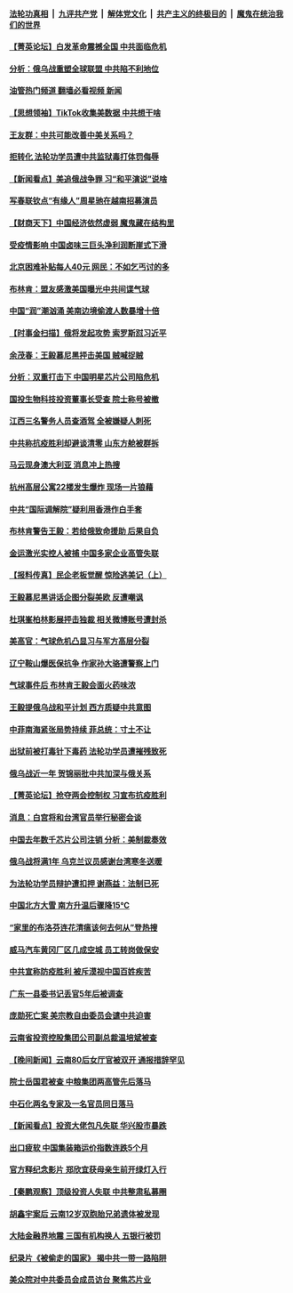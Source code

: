 ####  [法轮功真相](../../../../basic/blob/master/README.md?t=02201212) &nbsp;|&nbsp; [九评共产党](../../../../9ping.md/blob/master/README.md?t=02201212) &nbsp;|&nbsp; [解体党文化](../../../../jtdwh.md/blob/master/README.md?t=02201212)  &nbsp;|&nbsp; [共产主义的终极目的](../../../../gczydzjmd.md/blob/master/README.md?t=02201212) &nbsp;|&nbsp; [魔鬼在统治我们的世界](../../../../mgztzwmdsj.md/blob/master/README.md?t=02201212) 

#### [【菁英论坛】白发革命震撼全国 中共面临危机](../pages/nsc413/n13933656.md?t=02201212) 

#### [分析：俄乌战重塑全球联盟 中共陷不利地位](../pages/nsc413/n13933636.md?t=02201212) 

#### [油管热门频道 翻墙必看视频 新闻](http://129.146.143.75:81/youtube.html?02201212)

#### [【思想领袖】TikTok收集美数据 中共想干啥](../pages/nsc413/n13908601.md?t=02201212) 

#### [王友群：中共可能改善中美关系吗？](../pages/nsc413/n13933678.md?t=02201212) 

#### [拒转化 法轮功学员遭中共监狱毒打体罚侮辱](../pages/nsc413/n13928989.md?t=02201212) 

#### [【新闻看点】美追俄战争罪 习“和平演说”说啥](../pages/nsc413/n13933046.md?t=02201212) 

#### [写春联钦点“有缘人”周星驰在越南招募演员](../pages/nsc413/n13933589.md?t=02201212) 

#### [【财商天下】中国经济依然虚弱 魔鬼藏在结构里](../pages/nsc413/n13933670.md?t=02201212) 

#### [受疫情影响 中国卤味三巨头净利润断崖式下滑](../pages/nsc413/n13933633.md?t=02201212) 

#### [北京困难补贴每人40元 网民：不如乞丐讨的多](../pages/nsc413/n13933587.md?t=02201212) 

#### [布林肯：盟友感激美国曝光中共间谍气球](../pages/nsc413/n13933535.md?t=02201212) 

#### [中国“润”潮汹涌 美南边境偷渡人数暴增十倍](../pages/nsc413/n13933536.md?t=02201212) 

#### [【时事金扫描】俄将发起攻势 索罗斯怼习近平](../pages/nsc413/n13932824.md?t=02201212) 

#### [余茂春：王毅慕尼黑抨击美国 贼喊捉贼](../pages/nsc413/n13933469.md?t=02201212) 

#### [分析：双重打击下 中国明星芯片公司陷危机](../pages/nsc413/n13929277.md?t=02201212) 

#### [国投生物科技投资董事长受查 院士称号被撤](../pages/nsc413/n13933375.md?t=02201212) 

#### [江西三名警务人员查酒驾 全被嫌疑人刺死](../pages/nsc413/n13933226.md?t=02201212) 

#### [中共称抗疫胜利却避谈清零 山东方舱被群拆](../pages/nsc413/n13933051.md?t=02201212) 

#### [马云现身澳大利亚 消息冲上热搜](../pages/nsc413/n13933167.md?t=02201212) 

#### [杭州高层公寓22楼发生爆炸 现场一片狼藉](../pages/nsc413/n13933284.md?t=02201212) 


#### [中共“国际调解院”疑利用香港作白手套](../pages/nsc413/n13933224.md?t=02201212) 

#### [布林肯警告王毅：若给俄致命援助 后果自负](../pages/nsc413/n13933006.md?t=02201212) 

#### [金运激光实控人被捕 中国多家企业高管失联](../pages/nsc413/n13932935.md?t=02201212) 

#### [【报料传真】民企老板觉醒 惊险逃美记（上）](../pages/nsc413/n13933035.md?t=02201212) 

#### [王毅慕尼黑讲话企图分裂美欧 反遭嘲讽](../pages/nsc413/n13932976.md?t=02201212) 

#### [杜琪峯柏林影展抨击独裁 相关微博账号遭封杀](../pages/nsc413/n13932882.md?t=02201212) 

#### [美高官：气球危机凸显习与军方高层分裂](../pages/nsc413/n13932877.md?t=02201212) 

#### [辽宁鞍山爆医保抗争 作家孙大骆遭警察上门](../pages/nsc413/n13932231.md?t=02201212) 

#### [气球事件后 布林肯王毅会面火药味浓](../pages/nsc413/n13932907.md?t=02201212) 

#### [王毅提俄乌战和平计划 西方质疑中共意图](../pages/nsc413/n13932860.md?t=02201212) 

#### [中菲南海紧张局势持续 菲总统：寸土不让](../pages/nsc413/n13932872.md?t=02201212) 

#### [出狱前被打毒针下毒药 法轮功学员遭摧残致死](../pages/nsc413/n13931976.md?t=02201212) 

#### [俄乌战近一年 贺锦丽批中共加深与俄关系](../pages/nsc413/n13932832.md?t=02201212) 

#### [【菁英论坛】抢夺两会控制权 习宣布抗疫胜利](../pages/nsc413/n13932294.md?t=02201212) 

#### [消息：白宫将和台湾官员举行秘密会谈](../pages/nsc413/n13932768.md?t=02201212) 

#### [中国去年数千芯片公司注销 分析：美制裁奏效](../pages/nsc413/n13932734.md?t=02201212) 

#### [俄乌战将满1年 乌克兰议员感谢台湾寒冬送暖](../pages/nsc413/n13932541.md?t=02201212) 

#### [为法轮功学员辩护遭扣押 谢燕益：法制已死](../pages/nsc413/n13932666.md?t=02201212) 

#### [中国北方大雪 南方升温后骤降15℃](../pages/nsc413/n13932685.md?t=02201212) 

#### [“家里的布洛芬连花清瘟该何去何从”登热搜](../pages/nsc413/n13932657.md?t=02201212) 

#### [威马汽车黄冈厂区几成空城 员工转岗做保安](../pages/nsc413/n13932556.md?t=02201212) 

#### [中共宣称防疫胜利 被斥漠视中国百姓疾苦](../pages/nsc413/n13931982.md?t=02201212) 

#### [广东一县委书记丢官5年后被调查](../pages/nsc413/n13932591.md?t=02201212) 

#### [庞勋死亡案 美宗教自由委员会谴中共迫害](../pages/nsc413/n13932260.md?t=02201212) 

#### [云南省投资控股集团公司副总裁温培斌被查](../pages/nsc413/n13932548.md?t=02201212) 

#### [【晚间新闻】云南80后女厅官被双开 通报措辞罕见](../pages/nsc413/n13932549.md?t=02201212) 



#### [院士岳国君被查 中粮集团两高管先后落马](../pages/nsc413/n13932501.md?t=02201212) 

#### [中石化两名专家及一名官员同日落马](../pages/nsc413/n13932385.md?t=02201212) 


#### [【新闻看点】投资大佬包凡失联 华兴股市暴跌](../pages/nsc413/n13932293.md?t=02201212) 

#### [出口疲软 中国集装箱运价指数连跌5个月](../pages/nsc413/n13932463.md?t=02201212) 

#### [官方释纪念影片 郑欣宜获母亲生前开绿灯入行](../pages/nsc413/n13932304.md?t=02201212) 

#### [【秦鹏观察】顶级投资人失联 中共整肃私募圈](../pages/nsc413/n13932302.md?t=02201212) 

#### [胡鑫宇案后 云南12岁双胞胎兄弟遗体被发现](../pages/nsc413/n13932346.md?t=02201212) 

#### [大陆金融界地震 三国有机构换人 五银行被罚](../pages/nsc413/n13932344.md?t=02201212) 

#### [纪录片《被偷走的国家》 揭中共一带一路陷阱](../pages/nsc413/n13932218.md?t=02201212) 

#### [美众院对中共委员会成员访台 聚焦芯片业](../pages/nsc413/n13932185.md?t=02201212) 

<img src='http://gfw-breaker.win/goodnews/indexes/nsc413.md' width='0px' height='0px'/>
